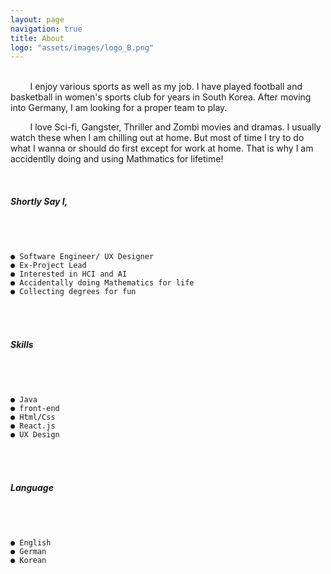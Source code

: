 ```yaml
---
layout: page
navigation: true
title: About
logo: "assets/images/logo_B.png"
---
```


<br>
&nbsp;&nbsp;&nbsp;&nbsp;&nbsp;&nbsp;&nbsp;&nbsp;I enjoy various sports as well as my job. I have played football and basketball in women's sports club for years in South Korea. After moving into Germany, I am looking for a proper team to play.

&nbsp;&nbsp;&nbsp;&nbsp;&nbsp;&nbsp;&nbsp;&nbsp;I love Sci-fi, Gangster, Thriller and Zombi movies and dramas. I usually watch these when I am chilling out at home. But most of time I try to do what I wanna or should do first except for work at home. That is why I am accidentlly doing and using Mathmatics for lifetime!

<br>

##### <strong>Shortly Say I,</strong>

###### <br>

```
● Software Engineer/ UX Designer
● Ex-Project Lead
● Interested in HCI and AI
● Accidentally doing Mathematics for life
● Collecting degrees for fun
```

###### <br>

##### <strong>Skills</strong>

###### <br>

```
● Java
● front-end
● Html/Css
● React.js
● UX Design
```

###### <br>

##### <strong>Language</strong>

###### <br>

```
● English
● German
● Korean
```
